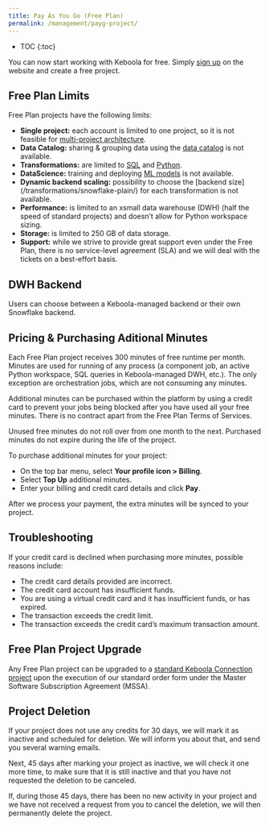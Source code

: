 ```yaml
---
title: Pay As You Go (Free Plan)
permalink: /management/payg-project/
---
```


* TOC
{:toc}

You can now start working with Keboola for free. Simply [sign up](https://connection.north-europe.azure.keboola.com/wizard) on the website and create a free project.

## Free Plan Limits
Free Plan projects have the following limits:

- **Single project:** each account is limited to one project, so it is not feasible for [multi-project architecture](/catalog/multi-project/).
- **Data Catalog:** sharing & grouping data using the [data catalog](/catalog/) is not available. 
- **Transformations:** are limited to [SQL](/transformations/snowflake-plain/) and [Python](/transformations/python-plain/).
- **DataScience:** training and deploying [ML models](transformations/ml-model-deployment/) is not available.
- **Dynamic backend scaling:** possibility to choose the [backend size] (/transformations/snowflake-plain/) for each transformation is not available. 
- **Performance:** is limited to an xsmall data warehouse (DWH) (half the speed of standard projects) and doesn’t allow for Python workspace sizing.
- **Storage:** is limited to 250 GB of data storage.
- **Support:** while we strive to provide great support even under the Free Plan, there is no service-level agreement (SLA) and we will deal with the tickets on a best-effort basis. 

## DWH Backend
Users can choose between a Keboola-managed backend or their own Snowflake backend.

## Pricing & Purchasing Aditional Minutes
Each Free Plan project receives 300 minutes of free runtime per month. Minutes are used for running of any process 
(a component job, an active Python workspace, SQL queries in Keboola-managed DWH, etc.). The only exception are orchestration jobs,
which are not consuming any minutes. 

Additional minutes can be purchased within the platform by using a credit card to prevent your jobs being blocked after you have used
all your free minutes. There is no contract apart from the Free Plan Terms of Services. 

Unused free minutes do not roll over from one month to the next. Purchased minutes do not expire during the life of the project.

To purchase additional minutes for your project:
- On the top bar menu, select **Your profile icon > Billing**.
- Select **Top Up** additional minutes.
- Enter your billing and credit card details and click **Pay**.

After we process your payment, the extra minutes will be synced to your project.

## Troubleshooting

If your credit card is declined when purchasing more minutes, possible reasons include:
- The credit card details provided are incorrect.
- The credit card account has insufficient funds.
- You are using a virtual credit card and it has insufficient funds, or has expired.
- The transaction exceeds the credit limit.
- The transaction exceeds the credit card’s maximum transaction amount.

## Free Plan Project Upgrade
Any Free Plan project can be upgraded to a [standard Keboola Connection project](/management/project/) upon the execution 
of our standard order form under the Master Software Subscription Agreement (MSSA).

## Project Deletion

If your project does not use any credits for 30 days, we will mark it as inactive and scheduled for deletion. 
We will inform you about that, and send you several warning emails.

Next, 45 days after marking your project as inactive, we will check it one more time, to make sure that it is still inactive 
and that you have not requested the deletion to be canceled.

If, during those 45 days, there has been no new activity in your project and we have not received a request from you to cancel 
the deletion, we will then permanently delete the project.
